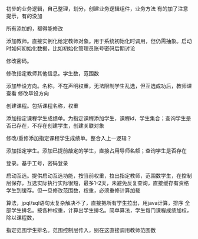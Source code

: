 初步的业务逻辑，自己整理，划分，创建业务逻辑组件，业务方法
有的加了注意提示，有的没加

所有添加的，都得能修改

添加教师。直接实例化给定教师对象。用于系统初始化时调用，但仍需抽象。启动时如何初始化数据，比如初始化管理员账号密码后期讨论

修改密码。

修改指定教师其他信息。学生数，范围数

添加毕设方向。名称，不在声明权重，无法限制学生乱选，但互选成功后，教师课查看
修改毕设方向

创建课程。包括课程名称，权重

添加指定课程学生成绩单。为指定课程添加学生，课程id，学生集合；查询学生是否已存在，不存在创建学生，创建关联对象

修改/重修添加指定课程学生成绩单。整合入上一逻辑？

添加指定学生。添加已提前敲定的学生，直接占用导师名额；查询学生是否存在

登录。基于工号，密码登录

启动互选。提供启动互选功能，按当前权重，拉出指定教师，范围数学生，在控制层保存，互选实际执行实际很短，最多1-2天，未避免反复查询，直接缓存有资格学生到缓存。但一旦修改范围数，权重，必须重修计算加载


算法，jpql/sql语句太复杂解决不了，直接把所有学生拉出，用java计算，排序
全部学生排名。按各种权重，计算出学生排名。简单算法，学生每门课程成绩加权，除以课程数，

指定范围学生排名。范围控制层传入，别在这直接调用教师范围数




